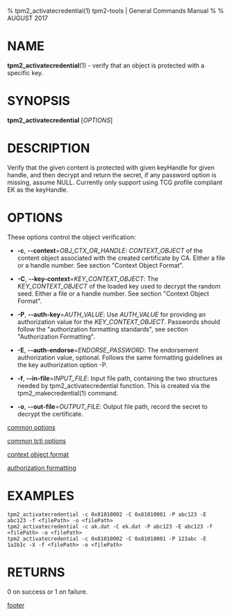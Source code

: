 % tpm2_activatecredential(1) tpm2-tools | General Commands Manual
%
% AUGUST 2017

# NAME

**tpm2_activatecredential**(1) - verify that an object is protected with a specific
key.

# SYNOPSIS

**tpm2_activatecredential** [*OPTIONS*]

# DESCRIPTION

Verify that the given content is protected with given keyHandle for given
handle, and then decrypt and return the secret, if any password option is
missing, assume NULL. Currently only support using TCG profile compliant EK as
the keyHandle.

# OPTIONS

These options control the object verification:

  * **-c**, **--context**=_OBJ\_CTX\_OR\_HANDLE_:
    _CONTEXT\_OBJECT_ of the content object associated with the created
    certificate by CA.
    Either a file or a handle number. See section "Context Object Format".

  * **-C**, **--key-context**=_KEY\_CONTEXT\_OBJECT_:
    The _KEY\_CONTEXT\_OBJECT_ of the loaded key used to decrypt the random seed.
    Either a file or a handle number. See section "Context Object Format".

  * **-P**, **--auth-key**=_AUTH\_VALUE_:
    Use _AUTH\_VALUE_ for providing an authorization value for the
    _KEY\_CONTEXT\_OBJECT_.
    Passwords should follow the "authorization formatting standards", see
    section "Authorization Formatting".

  * **-E**, **--auth-endorse**=_ENDORSE\_PASSWORD_:
    The endorsement authorization value, optional. Follows the same formatting
    guidelines as the key authorization option -P.

  * **-f**, **--in-file**=_INPUT\_FILE_:
    Input file path, containing the two structures needed by
    tpm2_activatecredential function. This is created via the
    tpm2_makecredential(1) command.

  * **-o**, **--out-file**=_OUTPUT\_FILE_:
    Output file path, record the secret to decrypt the certificate.

[common options](common/options.md)

[common tcti options](common/tcti.md)

[context object format](common/ctxobj.md)

[authorization formatting](common/password.md)

# EXAMPLES

```
tpm2_activatecredential -c 0x81010002 -C 0x81010001 -P abc123 -E abc123 -f <filePath> -o <filePath>
tpm2_activatecredential -c ak.dat -C ek.dat -P abc123 -E abc123 -f <filePath> -o <filePath>
tpm2_activatecredential -c 0x81010002 -C 0x81010001 -P 123abc -E 1a1b1c -X -f <filePath> -o <filePath>
```

# RETURNS

0 on success or 1 on failure.

[footer](common/footer.md)
